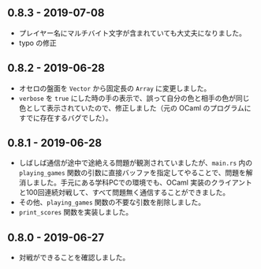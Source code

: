 ## 0.8.3 - 2019-07-08

- プレイヤー名にマルチバイト文字が含まれていても大丈夫になりました。  
- typo の修正

## 0.8.2 - 2019-06-28

- オセロの盤面を `Vector` から固定長の `Array` に変更しました。
- `verbose` を `true` にした時の手の表示で、誤って自分の色と相手の色が同じ色として表示されていたので、修正しました（元の OCaml のプログラムにすでに存在するバグでした）。

## 0.8.1 - 2019-06-28

- しばしば通信が途中で途絶える問題が観測されていましたが、`main.rs` 内の `playing_games` 関数の引数に直接バッファを指定してやることで、問題を解消しました。手元にある学科PCでの環境でも、OCaml 実装のクライアントと100回連続対戦して、すべて問題無く通信することができました。
- その他、`playing_games` 関数の不要な引数を削除しました。
- `print_scores` 関数を実装しました。

## 0.8.0 - 2019-06-27

- 対戦ができることを確認しました。